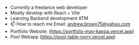 - Currently a freelance web developer
- Mostly develop with React + Vite
- Learning Backend development ATM
- 📫 How to reach me Email: andrew.brown75@yahoo.com
- Portfolio Website: (https://portfolio-may-kappa.vercel.app)
- Pool Webapp (https://pool-table-ivory.vercel.app)
<!---
anDB123/anDB123 is a ✨ special ✨ repository because its `README.md` (this file) appears on your GitHub profile.
You can click the Preview link to take a look at your changes.
--->
